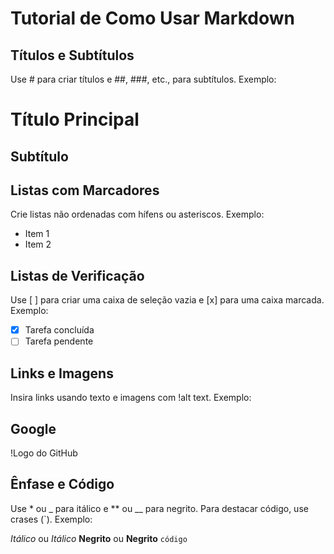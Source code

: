 # Tutorial de Como Usar Markdown

## Títulos e Subtítulos
Use # para criar títulos e ##, ###, etc., para subtítulos. Exemplo:

# Título Principal
## Subtítulo

## Listas com Marcadores
Crie listas não ordenadas com hífens ou asteriscos. Exemplo:

- Item 1
- Item 2

## Listas de Verificação
Use [ ] para criar uma caixa de seleção vazia e [x] para uma caixa marcada. Exemplo:

- [x] Tarefa concluída
- [ ] Tarefa pendente

## Links e Imagens
Insira links usando texto e imagens com !alt text. Exemplo:

## Google
!Logo do GitHub

## Ênfase e Código
Use * ou _ para itálico e ** ou __ para negrito. Para destacar código, use crases (`). Exemplo:

*Itálico* ou _Itálico_
**Negrito** ou __Negrito__
`código`
